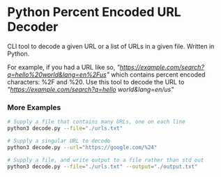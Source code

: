 # Python Percent Encoded URL Decoder

CLI tool to decode a given URL or a list of URLs in a given file. Written in Python.

For example, if you had a URL like so, *"https://example.com/search?q=hello%20world&lang=en%2Fus"*
which contains percent encoded characters: %2F and %20. Use this tool to decode the URL to
*"https://example.com/search?q=hello world&lang=en/us"*

### More Examples
``` zsh
# Supply a file that contains many URLs, one on each line
python3 decode.py --file="./urls.txt"

# Supply a singular URL to decode
python3 decode.py --url="https://google.com/%24"

# Supply a file, and write output to a file rather than std out
python3 decode.py --file="./urls.txt" --output="./output.txt"
```
